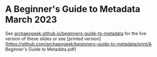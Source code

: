 # A Beginner's Guide to Metadata March 2023

See [archaeogeek.github.io/beginners-guide-to-metadata](https://archaeogeek.github.io/beginners-guide-to-metadata) for the live version of these slides or see [printed version](https://github.com/archaeogeek/beginners-guide-to-metadata/print/A Beginner's Guide to Metadata.pdf)
